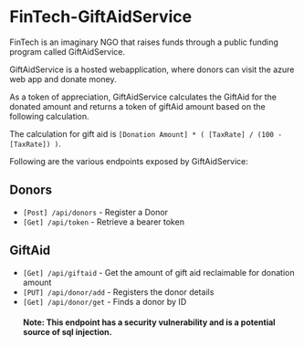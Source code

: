 # FinTech-GiftAidService
FinTech is an imaginary NGO that raises funds through a public funding program called GiftAidService.

GiftAidService is a hosted webapplication, where donors can visit the azure web app and donate money.

As a token of appreciation, GiftAidService calculates the GiftAid for the donated amount and returns a token of giftAid amount based on the following calculation.

The calculation for gift aid is `[Donation Amount] * ( [TaxRate] / (100 - [TaxRate]) )`.

Following are the various endpoints exposed by GiftAidService:

## Donors
* `[Post] /api/donors` - Register a Donor
* `[Get] /api/token` - Retrieve a bearer token

## GiftAid
* `[Get] /api/giftaid` - Get the amount of gift aid reclaimable for donation amount
* `[PUT] /api/donor/add` - Registers the donor details
* `[Get] /api/donor/get` - Finds a donor by ID
    #### Note: This endpoint has a security vulnerability and is a potential source of sql injection. 

